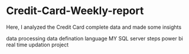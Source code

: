 # Credit-Card-Weekly-report
Here, I analyzed the Credit Card complete data and made some insights

data processing
data defination language
MY SQL server
steps 
power bi real time updation project
